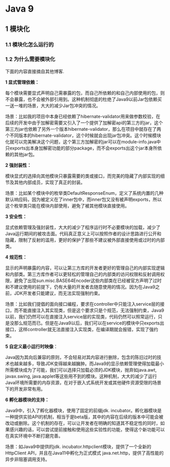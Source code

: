 # Java 9

## 1 模块化

### 1.1 模块化怎么运行的

### 1.2 为什么需要模块化

下面的内容直接摘自其他博客.

**1 显式管理依赖：**

每个模块需要显式声明自己需暴露的包，而自己所依赖的和自己内部使用的包，则不会暴露，也不会被外部引用到。这种机制彻底的杜绝了Java9以前Jar包依赖买一送一堆的场景，大大的减少Jar包冲突的情况。

场景：比如我的项目中本身已经依赖了hibernate-validator用来做参数校验，在后续的开发中由于加解密需要又引入了一个提供了加解密api的第三方的jar，这个第三方jar也依赖了另外一个版本hibernate-validator，那么在项目中就存在了两个不同版本的hibernate-validator，这个时候就会出现jar包冲突。这个时候模块化就可以完美解决这个问题，这个第三方加解密的jar可以在module-info.java中只exports出本身加解密功能的部分package，而不会exports出这个jar本身所依赖的其他jar包。

**2 强封装性：**

模块显式的选择向其他模块只暴露需要的类或接口，而完美的隐藏了内部实现的细节及其他内部成员，实现了真正的封装。

场景：比如某个模块中的枚举类DefaultResponseEnum，定义了系统内置的几种默认响应码，因为被定义在了inner包中，而inner包又没有被声明exports，所以这个枚举类只能在模块内部使用，避免了被其他模块直接使用。

**3 安全性：**

显式依赖管理及强封装性，大大的减少了程序运行时不必要模块的加载，减少了Java运行期间的被攻击面。代码真正意义上可以按照作者的设计思路进行公开和隐藏，限制了反射的滥用，更好的保护了那些不建议被外部直接使用或过时的内部类。

**4 规范性：**

显示的声明暴露的内容，可以让第三方库的开发者更好的管理自己的内部实现逻辑和内部类。第三方库作者可以更轻松的管理自己的内部类的访问权限和反射调用权限，避免了出现sun.misc.BASE64Encoder这些内部类在已经被官方声明了过时和不建议使用的前提下，仍有大量的开发者去随意使用的情况。因为在Java9之前，JDK开发者只能建议，而无法实现强制约束。

场景：比如我们提倡的面向接口编程，要求在controller中只能注入service层的接口，而不能直接注入其实现类，但是这个要求只是个规范，无法强制约束，Java9以前，我们仍然可以在直接注入service层的实现类，代码仍然可以照常运行，只是没那么规范而已。但是在Java9以后，我们可以在service的模块中只exports出接口，这样controller就无法直接注入实现类，在编译期就会报错，实现了强约束。

**5 自定义最小运行时映像**：

Java因为其向后兼容的原则，不会轻易对其内容进行删除，包含的陈旧过时的技术也越来越多，导致JDK变得越来越臃肿。而Java9的显示依赖管理使得加载最小所需模块成为了可能，我们可以选择只加载必须的JDK模块，抛弃如java.awt, javax.swing, java.applet等这些用不到的模块。这种机制，大大的减少了运行Java环境所需要的内存资源，在对于嵌入式系统开发或其他硬件资源受限的场景下的开发非常有用。

**6 孵化器模块的支持：**

Java9中，引入了孵化器模块，使用了固定的前缀jdk. incubator。孵化器模块是一种提供实验API的机制，相当于是beta版，其中的内容在后续的版本中可能会被改动或删除。这个机制的存在，可以让开发者在明确的知道其不稳定性的同时，如果感兴趣的话，可以尝试提前接触和使用这些实验性的功能，使得这个新功能可以在真实环境中不断打磨完善。

场景：如Java9中提供的jdk. incubator.httpclient模块，提供了一个全新的HttpClient API，并且在Java11中孵化为正式模式 java.net.http，提供了高性能的异步非阻塞调用支持。
